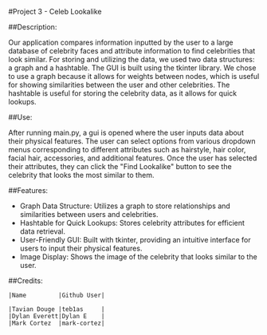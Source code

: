 #Project 3 - Celeb Lookalike

##Description: 

Our application compares information inputted by the user to a large database of celebrity faces and attribute 
information to find celebrities that look similar. For storing and utilizing the data, we used two data structures: a 
graph and a hashtable. The GUI is built using the tkinter library. We chose to use a graph because it allows for weights
between nodes, which is useful for showing similarities between the user and other celebrities. The hashtable is useful 
for storing the celebrity data, as it allows for quick lookups.

##Use: 

After running main.py, a gui is opened where the user inputs data about their physical 
features. The user can select options from various dropdown menus corresponding to different attributes such as 
hairstyle, hair color, facial hair, accessories, and additional features. Once the user has selected their attributes, 
they can click the "Find Lookalike" button to see the celebrity that looks the most similar to them.

##Features:
- Graph Data Structure: Utilizes a graph to store relationships and similarities between users and celebrities.
- Hashtable for Quick Lookups: Stores celebrity attributes for efficient data retrieval.
- User-Friendly GUI: Built with tkinter, providing an intuitive interface for users to input their physical features.
- Image Display: Shows the image of the celebrity that looks similar to the user.

##Credits:
    
    |Name         |Github User|

    |Tavian Douge |teb1as     |
    |Dylan Everett|Dylan E    |
    |Mark Cortez  |mark-cortez|
